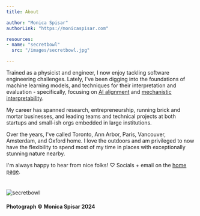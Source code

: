 ```yaml
---
title: About

author: "Monica Spisar"
authorLink: "https://monicaspisar.com"

resources:
- name: "secretbowl"
  src: "/images/secretbowl.jpg"

---
```


Trained as a physicist and engineer, I now enjoy tackling software engineering challenges. Lately, I've been digging into the foundations of machine learning models, and techniques for their interpretation and evaluation - specifically, focusing on [AI alignment](https://en.wikipedia.org/wiki/AI_alignment) and [mechanistic interpretability](https://arxiv.org/html/2404.14082v1).

My career has spanned research, entrepreneurship, running brick and mortar businesses, and leading teams and technical projects at both startups and small-ish orgs embedded in large institutions.

Over the years, I've called Toronto, Ann Arbor, Paris, Vancouver, Amsterdam, and Oxford home. I love the outdoors and am privileged to now have the flexibility to spend most of my time in places with exceptionally stunning nature nearby.

I'm always happy to hear from nice folks! &#x2661; Socials + email on the [home page](https://monicaspisar.com/). 

#
![secretbowl](/images/secretbowl_medium.jpg "...")

#### Photograph © Monica Spisar 2024